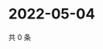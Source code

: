 # 2022-05-04

共 0 条

<!-- BEGIN WEIBO -->
<!-- 最后更新时间 Wed May 04 2022 18:14:59 GMT+0800 (China Standard Time) -->

<!-- END WEIBO -->
